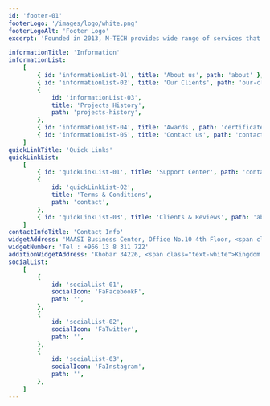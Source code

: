 ```yaml
---
id: 'footer-01'
footerLogo: '/images/logo/white.png'
footerLogoAlt: 'Footer Logo'
excerpt: 'Founded in 2013, M-TECH provides wide range of services that includes engineering, procurement and execution to the oil and gas, petrochemicals and industrial cities.'

informationTitle: 'Information'
informationList:
    [
        { id: 'informationList-01', title: 'About us', path: 'about' },
        { id: 'informationList-02', title: 'Our Clients', path: 'our-clients' },
        {
            id: 'informationList-03',
            title: 'Projects History',
            path: 'projects-history',
        },
        { id: 'informationList-04', title: 'Awards', path: 'certificates' },
        { id: 'informationList-05', title: 'Contact us', path: 'contact' },
    ]
quickLinkTitle: 'Quick Links'
quickLinkList:
    [
        { id: 'quickLinkList-01', title: 'Support Center', path: 'contact' },
        {
            id: 'quickLinkList-02',
            title: 'Terms & Conditions',
            path: 'contact',
        },
        { id: 'quickLinkList-03', title: 'Clients & Reviews', path: 'about' },
    ]
contactInfoTitle: 'Contact Info'
widgetAddress: 'MAASI Business Center, Office No.10 4th Floor, <span class="text-white"> Abdul Rahman Al Dakhil Street, Rakah.</span>'
widgetNumber: 'Tel : +966 13 8 311 722'
additionWidgetAddress: 'Khobar 34226, <span class="text-white">Kingdom of Saudi Arabia.</span>'
socialList:
    [
        {
            id: 'socialList-01',
            socialIcon: 'FaFacebookF',
            path: '',
        },
        {
            id: 'socialList-02',
            socialIcon: 'FaTwitter',
            path: '',
        },
        {
            id: 'socialList-03',
            socialIcon: 'FaInstagram',
            path: '',
        },
    ]
---
```

